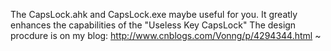 The CapsLock.ahk and CapsLock.exe maybe useful for you.
It greatly enhances the capabilities of the "Useless Key CapsLock"
The design procdure is on my blog: http://www.cnblogs.com/Vonng/p/4294344.html
~
